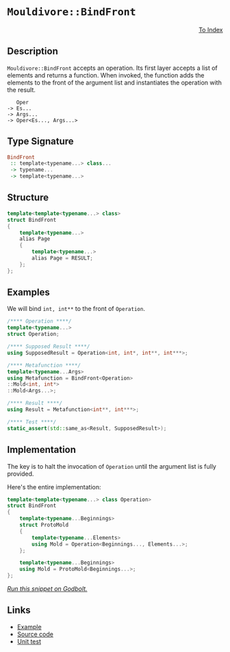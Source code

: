 <!-- Copyright 2024 Feng Mofan
SPDX-License-Identifier: Apache-2.0 -->

# `Mouldivore::BindFront`

<p style='text-align: right;'><a href="../../../facilities/metafunctions.md#mouldivore-bind-front">To Index</a></p>

## Description

`Mouldivore::BindFront` accepts an operation.
Its first layer accepts a list of elements and returns a function.
When invoked, the function adds the elements to the front of the argument list and instantiates the operation with the result.

<pre><code>   Oper
-> Es...
-> Args...
-> Oper&lt;Es..., Args...&gt;</code></pre>

## Type Signature

```Haskell
BindFront
 :: template<typename...> class... 
 -> typename...
 -> template<typename...>
```

## Structure

```C++
template<template<typename...> class>
struct BindFront
{
    template<typename...>
    alias Page
    {
        template<typename...>
        alias Page = RESULT;
    };
};
```

## Examples

We will bind `int, int**` to the front of `Operation`.

```C++
/**** Operation ****/
template<typename...>
struct Operation;

/**** Supposed Result ****/
using SupposedResult = Operation<int, int*, int**, int***>;

/**** Metafunction ****/
template<typename...Args>
using Metafunction = BindFront<Operation>
::Mold<int, int*>
::Mold<Args...>;

/**** Result ****/
using Result = Metafunction<int**, int***>;

/**** Test ****/
static_assert(std::same_as<Result, SupposedResult>);
```

## Implementation

The key is to halt the invocation of `Operation` until the argument list is fully provided.

Here's the entire implementation:

```C++
template<template<typename...> class Operation>
struct BindFront
{
    template<typename...Beginnings>
    struct ProtoMold
    {
        template<typename...Elements>
        using Mold = Operation<Beginnings..., Elements...>;
    };

    template<typename...Beginnings>
    using Mold = ProtoMold<Beginnings...>;
};
```

[*Run this snippet on Godbolt.*](https://godbolt.org/#z:OYLghAFBqd5QCxAYwPYBMCmBRdBLAF1QCcAaPECAMzwBtMA7AQwFtMQByARg9KtQYEAysib0QXACx8BBAKoBnTAAUAHpwAMvAFYTStJg1DIApACYAQuYukl9ZATwDKjdAGFUtAK4sGIAKwAzKSuADJ4DJgAcj4ARpjEIJJmpAAOqAqETgwe3r4BwemZjgLhkTEs8YnJtpj2JQxCBEzEBLk%2BfkG19dlNLQRl0XEJSSkKza3t%2BV3j/YMVVaMAlLaoXsTI7BwA9ABU%2BweHR8cH2yYaAIJ7BwDUAJIsqfRsgkwNN4dnl9cnvydfF3OFwImEeBhBJkCbhBYLemEh0IAnqlGKxMAA6TGQ7A3ZAGBQKG4AeRRxDe2WxQPGxC8DhuFgi6AAYsRZECTAB2KyXG68m4wp5whEEZGotiY9EWTDACIMCLABSUnl86m0gg3ZSsogAWU86CBfJunO5F0NhoF4PhUJFKOY4sx2GejAIisC2ANZt5XkyRhuuto6CNgQAIsTSeSBAipTKGHKjAoJaQbo7Qc6E1i3ZCTYbOcGs%2BzlbyLULraK7RjMdHZfLXe7CzdvfK/Xqg6HNagdXqo9Lq/GJZTAibc/nLkCfn8jgDx8nVKwnpgPqcxxP/gXAWZAhE8V4sEG3GgGJtUi6lYDvocwwkIwxF/sAcWIaXbWj%2B5nLqq6SSrw0R2erhehC8VIikwQMACVMAULxaHVT4gUbX1AOAjJQIgqCYNbS8yR/KEIgIJM8N2AjBH2YiCAOAch3PW5tUwZoqC8Q93jgy4HytJFn3tdELmIBVTwQ4A/TopgGKY7JMIZBhmVZQQES/bCKTfC4QBAf19VwwQyN2U8VLUhEeIVV93UHNdpzQ6DYKXS4BJucyMMhUNaPoxiHEUtxCKIm4PO0zMTNHaj9huAAVSDLLvKlmkcZAAH0mAJBICAgcZ0BUhQ0Vi103Ds/CbiQkD0Gy7ElizDgVloTh/F4PwOC0UhUE4NxrGsG4FDWDYF3MQIeFIAhNFKlYAGsAkkdENEkLgOUCDR/A0MwADY5rMAAOJb9E4SReBYCQNA0Uhqtq%2BqOF4BQQF23qatK0g4FgGBEBANYCFSLx8IoCA0EeOgEiiNFOFUJa5oAWjmyQbmAZBkBuKR0TMXhQMIEg8BSrgZEEEQxHYKQUfkJQ1D60hdGRgB3MlUk4Hgyoqqq8cOolnqe9VUCoG4/sB4HQfByGRrMG4IA8D76GII0Ny4JZeHOrQVggJB3tST6yFemW5ZAYApBSGgYISE6IFiPHYgiFpETJ3g9eYYhESJWJtEwBwjdId6XgIIkGFoQ2LtILBYi8YA3DEWgTu4XgsBYQxgHEN38GIa3HAAN0gvHMFUa3nq2bq8LqPHaDwWIyTNjwsDxghiDwLaA9IWPiFiFDg1BEPM6MPqVioAwFQANTwTBCa/aruv4VHRHETHe%2BxlR1Ddgn9BDlAmssfQs5OyAVlQY9sn9gHkoc0xLGsMwDvLousHniAVjsKPshcKSpj8ZGwgiIZKhGZGiiyARL70J%2BGnmYZEmRk/XIEPpJieA6HoX%2BDQAEDFvgsB%2BtgJhtCAfkH%2BsDP732/sfNqmwJAUw4JVPa1NODM3%2BkDEGYMIZQ25hAXA8NBadRFmLBuKwECYCYFgRIR9SBDUkIEdEABOQIHJJBjTMJIOaO1/BzW4WtDgG1SBbS6uiOaXA5pLW4UtRR/hxr%2BF4XNXBbtDrHVOj1BuV1bpS3unTZ65BKCKwFt9NgnAWgsGjhyAGTBcQGF9Fwbh6IuCjVhvgIg%2B89BDzRgPaQQ9FAjzxroFIxMmCkwDlgnB%2B1eA03MQzJmLMiFuJDpDLxPiNA8z5rLAWQtAhmFFoYi6ktpaoH5gkSxb1anFJGHiEOniuC7XViCYgWsdZuxNgbW2AyzYWytjbUu9tnROxdnjD2Xsfa0D9rbIOtcti1QjqfWO/taoJyTiCW2adypu0ztnA2ec1liyLiXbq5dK5KGrsHIwddQBVL4M3BQbcO5d1tsE/uGMwmyAibjMeIAUjuOMNPGwJzD6L2XgIVe68QybysJYHeKS96Izjgvbop9nAQFcK/a%2BUlkGLEfhkZ%2BOR4FXzSOSj%2BkCv4gLqLixosDCU4r/iyuY9KUEgNZVS3lXLygMpFqsdYGCRVHKSXgjgBDWYg1aR4vJo0eaUICaU2hlSJYMKYSwygWDpGyK8WNDkmiOSTWSMI8aOiDqcH0WdIx107oPXpg06xX0focAcWzFgCho4Q2jp49Elpxh%2BKoYjIJsgQn/KxkC0etVdDBFifE8mkipW6M4LTR6z0biM2Zt631/rA3BvVLzJpctSmBAqeLS6pi3XyysWWgWIA/XAWigG7h0Vi3RVUMDPgdBum9N1vrM2Qzh3m0tlHW2kzBDTNduszAntva%2B39t1FZTyLnuzwJHVyWz46J2QMnA5gh07HKzjnRE5yC5XNtrcquNcnnyiMU3Jgrd26d1tD8yNfyJAAsELGqJIBgjgqnlvGe0L4CwoaP7bYyUQMoosGiuqGKD4QfZQ0c%2B7h%2BVEvQCS6B79shsvw6UblpK0O9D5XkaloDyOCrvqR2YgDKMCtaLh1Bor2qYNTVTdNMqe0gx9X6m47ag1wnGCq/xJB1VVvoaQRhzCRhsKOQa0FXjAiBH8DNcaO01MciUdalJtrbAGOrUsQaSR/A8P8Etea3DJDcMmnwrgQHOCBG4zao6mr%2BqSJhvpuqhmTMrHLpkZwkggA)

## Links

- [Example](../../../code/facilities/metafunctions/mouldivore/bind_front/implementation.hpp)
- [Source code](../../../../conceptrodon/mouldivore/bind_front.hpp)
- [Unit test](../../../../tests/unit/metafunctions/mouldivore/bind_front.test.hpp)
